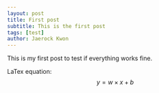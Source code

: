 ```yaml
---
layout: post
title: First post
subtitle: This is the first post
tags: [test]
author: Jaerock Kwon
---
```


This is my first post to test if everything works fine.

LaTex equation:
$$y=w\times x + b$$
